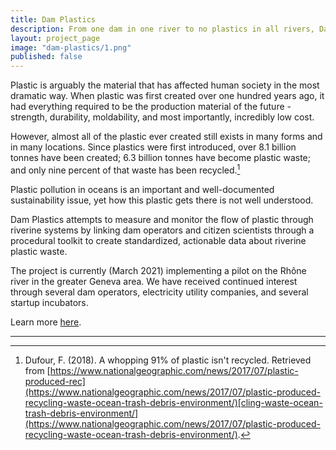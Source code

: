 ```yaml
---
title: Dam Plastics
description: From one dam in one river to no plastics in all rivers, Dam Plastics empowers stakeholders to systematically monitor and control the flow of plastic.
layout: project_page
image: "dam-plastics/1.png"
published: false
---
```




Plastic is arguably the material that has affected human society in the most dramatic way. When plastic was first created over one hundred years ago, it had everything required to be the production material of the future - strength, durability, moldability, and most importantly, incredibly low cost. 



However, almost all of the plastic ever created still exists in many forms and in many locations. Since plastics were first introduced, over 8.1 billion tonnes have been created; 6.3 billion tonnes have become plastic waste; and only nine percent of that waste has been recycled.[^1]



Plastic pollution in oceans is an important and well-documented sustainability issue, yet how this plastic gets there is not well understood. 



Dam Plastics attempts to measure and monitor the flow of plastic through riverine systems by linking dam operators and citizen scientists through a procedural toolkit to create standardized, actionable data about riverine plastic waste. 



The project is currently (March 2021) implementing a pilot on the Rhône river in the greater Geneva area. We have received continued interest through several dam operators, electricity utility companies, and several startup incubators.



Learn more [here](http://www.damplastics.org).



---

[^1]: Dufour, F. (2018). A whopping 91% of plastic isn't recycled. Retrieved from [https://www.nationalgeographic.com/news/2017/07/plastic-produced-rec](https://www.nationalgeographic.com/news/2017/07/plastic-produced-recycling-waste-ocean-trash-debris-environment/)[cling-waste-ocean-trash-debris-environment/](https://www.nationalgeographic.com/news/2017/07/plastic-produced-recycling-waste-ocean-trash-debris-environment/).